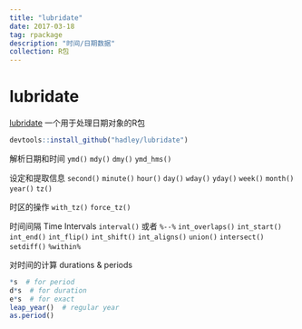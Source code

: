 ```yaml
---
title: "lubridate"
date: 2017-03-18
tag: rpackage
description: "时间/日期数据"
collection: R包
---
```


# lubridate

[lubridate](https://github.com/hadley/lubridate) 一个用于处理日期对象的R包

``` r
devtools::install_github("hadley/lubridate")
```

解析日期和时间
`ymd()` `mdy()` `dmy()` `ymd_hms()`

设定和提取信息
`second()` `minute()` `hour()` `day()` `wday()` `yday()` `week()` `month()` `year()` `tz()`

时区的操作
`with_tz()` `force_tz()`

时间间隔 Time Intervals
`interval()` 或者 `%--%`
`int_overlaps()` `int_start()` `int_end()` `int_flip()` `int_shift()`
`int_aligns()` `union()` `intersect()` `setdiff()` `%within%`

对时间的计算 durations & periods

``` r
*s  # for period
d*s  # for duration
e*s  # for exact
leap_year()  # regular year
as.period()
```
